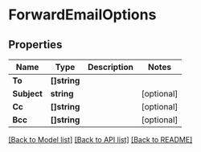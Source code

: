 # ForwardEmailOptions

## Properties

Name | Type | Description | Notes
------------ | ------------- | ------------- | -------------
**To** | **[]string** |  | 
**Subject** | **string** |  | [optional] 
**Cc** | **[]string** |  | [optional] 
**Bcc** | **[]string** |  | [optional] 

[[Back to Model list]](../README.md#documentation-for-models) [[Back to API list]](../README.md#documentation-for-api-endpoints) [[Back to README]](../README.md)


